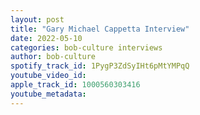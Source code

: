 ```yaml
---
layout: post
title: "Gary Michael Cappetta Interview"
date: 2022-05-10
categories: bob-culture interviews
author: bob-culture
spotify_track_id: 1PygP3ZdSyIHt6pMtYMPqQ
youtube_video_id: 
apple_track_id: 1000560303416
youtube_metadata: 
---
```

